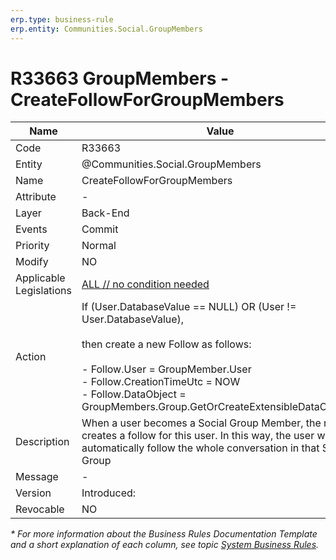 ```yaml
---
erp.type: business-rule
erp.entity: Communities.Social.GroupMembers
---
```


# R33663 GroupMembers - CreateFollowForGroupMembers

| Name | Value |
| ---- | ----- |
| Code | R33663 |
| Entity | @Communities.Social.GroupMembers |
| Name | CreateFollowForGroupMembers |
| Attribute | - |
| Layer | Back-End |
| Events | Commit |
| Priority | Normal |
| Modify | NO |
| Applicable Legislations | [ALL // no condition needed](xref:applicable-legislations) |
| Action | If (User.DatabaseValue == NULL)  OR   (User != User.DatabaseValue), <br> <br> then create a new Follow as follows: <br><br> - Follow.User = GroupMember.User <br> - Follow.CreationTimeUtc =  NOW <br> - Follow.DataObject = GroupMembers.Group.GetOrCreateExtensibleDataObject() |
| Description| When a user becomes a Social Group Member, the rule creates a follow for this user. In this way, the user will automatically follow the whole conversation in that Social Group|  
| Message | - |
| Version | Introduced: |
| Revocable | NO |

*\* For more information about the Business Rules Documentation Template and a short explanation of each column, see
topic [System Business Rules](../templates/template-description-system-business-rules.md).*
